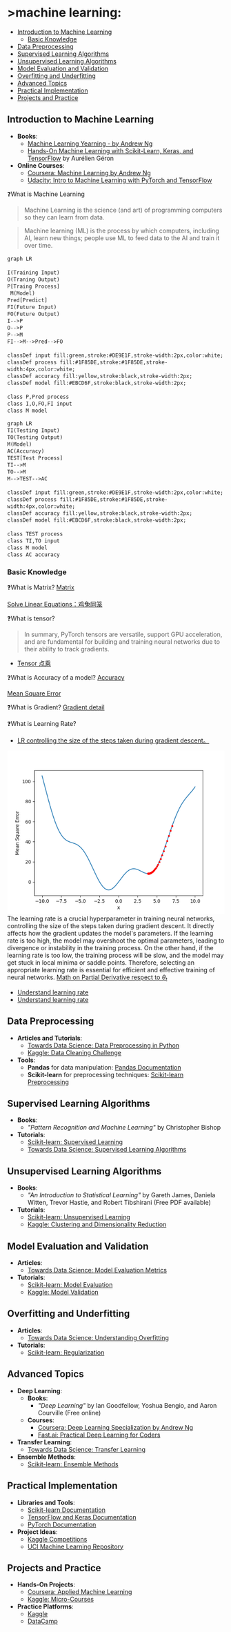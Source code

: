 <h1>>machine learning:</h1>

- [Introduction to Machine Learning](#introduction-to-machine-learning)
  - [Basic Knowledge](#basic-knowledge)
- [Data Preprocessing](#data-preprocessing)
- [Supervised Learning Algorithms](#supervised-learning-algorithms)
- [Unsupervised Learning Algorithms](#unsupervised-learning-algorithms)
- [Model Evaluation and Validation](#model-evaluation-and-validation)
- [Overfitting and Underfitting](#overfitting-and-underfitting)
- [Advanced Topics](#advanced-topics)
- [Practical Implementation](#practical-implementation)
- [Projects and Practice](#projects-and-practice)



## Introduction to Machine Learning
- **Books**:
  - [Machine Learning Yearning - by Andrew Ng](machine-learning-yearning.pdf)
  - [Hands-On Machine Learning with Scikit-Learn, Keras, and TensorFlow](Aurelien-Geron-Hands-On-Machine-Learning-with-Scikit-Learn-Keras-and-Tensorflow_-Concepts-Tools-and-Techniques-to-Build-Intelligent-Systems-OReilly-Media-2019.pdf) by Aurélien Géron
- **Online Courses**:
  - [Coursera: Machine Learning by Andrew Ng](https://www.coursera.org/learn/machine-learning)
  - [Udacity: Intro to Machine Learning with PyTorch and TensorFlow](https://www.udacity.com/course/intro-to-machine-learning-with-pytorch--ud188)

❓Wnat is Machine Learning
> Machine Learning is the science (and art) of programming computers so they can learn from data.

> Machine learning (ML) is the process by which computers, including AI, learn new things; people use ML to feed data to the AI and train it over time.

```mermaid
graph LR

I(Training Input)
O(Traning Output)
P[Traing Process]
 M(Model)
Pred[Predict]
FI(Future Input)
FO(Future Output)
I-->P
O-->P
P-->M
FI-->M-->Pred-->FO

classDef input fill:green,stroke:#DE9E1F,stroke-width:2px,color:white;
classDef process fill:#1F85DE,stroke:#1F85DE,stroke-width:4px,color:white;
classDef accuracy fill:yellow,stroke:black,stroke-width:2px;
classDef model fill:#EBCD6F,stroke:black,stroke-width:2px;

class P,Pred process
class I,O,FO,FI input
class M model
```

```mermaid
graph LR
TI(Testing Input)
TO(Testing Output)
M(Model)
AC(Accuracy)
TEST[Test Process]
TI-->M
TO-->M
M-->TEST-->AC

classDef input fill:green,stroke:#DE9E1F,stroke-width:2px,color:white;
classDef process fill:#1F85DE,stroke:#1F85DE,stroke-width:4px,color:white;
classDef accuracy fill:yellow,stroke:black,stroke-width:2px;
classDef model fill:#EBCD6F,stroke:black,stroke-width:2px;

class TEST process
class TI,TO input
class M model
class AC accuracy
```
### Basic Knowledge
❓What is Matrix?
[Matrix](matrix.md)

[Solve Linear Equations：鸡兔同笼](linearEquation.md)

❓What is tensor?
> In summary, PyTorch tensors are versatile, support GPU acceleration, and are fundamental for building and training neural networks due to their ability to track gradients.

* [Tensor 点乘](../src/dotProduct.py)

❓What is Accuracy of a model?
[Accuracy](accuracy.md)

[Mean Square Error](mse.md)

❓What is Gradient?
[Gradient detail](gradient.md)
[](../src/gradient.py)

❓What is Learning Rate?
* [LR controlling the size of the steps taken during gradient descent。](../src/gradientDescend.py)

![](images/gradientDescend.png)
The learning rate is a crucial hyperparameter in training neural networks, controlling the size of the steps taken during gradient descent. It directly affects how the gradient updates the model's parameters. If the learning rate is too high, the model may overshoot the optimal parameters, leading to divergence or instability in the training process. On the other hand, if the learning rate is too low, the training process will be slow, and the model may get stuck in local minima or saddle points. Therefore, selecting an appropriate learning rate is essential for efficient and effective training of neural networks.
[Math on Partial Derivative respect to $\theta_t$](mse1.md)

* [Understand learning rate](../src/mse1.py)
* [Understand learning rate](../src/mse2.py)

## Data Preprocessing
- **Articles and Tutorials**:
  - [Towards Data Science: Data Preprocessing in Python](https://towardsdatascience.com/data-preprocessing-in-python-pipelines-part-1-fundamentals-5f09529a23a4)
  - [Kaggle: Data Cleaning Challenge](https://www.kaggle.com/learn/cleaning-data)
- **Tools**:
  - **Pandas** for data manipulation: [Pandas Documentation](https://pandas.pydata.org/docs/)
  - **Scikit-learn** for preprocessing techniques: [Scikit-learn Preprocessing](https://scikit-learn.org/stable/modules/preprocessing.html)

## Supervised Learning Algorithms
- **Books**:
  - *"Pattern Recognition and Machine Learning"* by Christopher Bishop
- **Tutorials**:
  - [Scikit-learn: Supervised Learning](https://scikit-learn.org/stable/supervised_learning.html)
  - [Towards Data Science: Supervised Learning Algorithms](https://towardsdatascience.com/understanding-supervised-learning-9a8bbc86d31e)

## Unsupervised Learning Algorithms
- **Books**:
  - *"An Introduction to Statistical Learning"* by Gareth James, Daniela Witten, Trevor Hastie, and Robert Tibshirani (Free PDF available)
- **Tutorials**:
  - [Scikit-learn: Unsupervised Learning](https://scikit-learn.org/stable/unsupervised_learning.html)
  - [Kaggle: Clustering and Dimensionality Reduction](https://www.kaggle.com/learn/unsupervised-learning)

## Model Evaluation and Validation
- **Articles**:
  - [Towards Data Science: Model Evaluation Metrics](https://towardsdatascience.com/metrics-to-evaluate-your-machine-learning-algorithm-f10ba6e38234)
- **Tutorials**:
  - [Scikit-learn: Model Evaluation](https://scikit-learn.org/stable/model_evaluation.html)
  - [Kaggle: Model Validation](https://www.kaggle.com/learn/model-validation)

## Overfitting and Underfitting
- **Articles**:
  - [Towards Data Science: Understanding Overfitting](https://towardsdatascience.com/understanding-overfitting-in-machine-learning-7465e4b4247e)
- **Tutorials**:
  - [Scikit-learn: Regularization](https://scikit-learn.org/stable/modules/linear_model.html#regularization)

## Advanced Topics
- **Deep Learning**:
  - **Books**:
    - *"Deep Learning"* by Ian Goodfellow, Yoshua Bengio, and Aaron Courville (Free online)
  - **Courses**:
    - [Coursera: Deep Learning Specialization by Andrew Ng](https://www.coursera.org/specializations/deep-learning)
    - [Fast.ai: Practical Deep Learning for Coders](https://course.fast.ai/)
- **Transfer Learning**:
  - [Towards Data Science: Transfer Learning](https://towardsdatascience.com/transfer-learning-using-pre-trained-models-f6f04fe4c6e7)
- **Ensemble Methods**:
  - [Scikit-learn: Ensemble Methods](https://scikit-learn.org/stable/modules/ensemble.html)

## Practical Implementation
- **Libraries and Tools**:
  - [Scikit-learn Documentation](https://scikit-learn.org/stable/user_guide.html)
  - [TensorFlow and Keras Documentation](https://www.tensorflow.org/guide/keras)
  - [PyTorch Documentation](https://pytorch.org/tutorials/)
- **Project Ideas**:
  - [Kaggle Competitions](https://www.kaggle.com/competitions)
  - [UCI Machine Learning Repository](http://archive.ics.uci.edu/ml/index.php)

## Projects and Practice
- **Hands-On Projects**:
  - [Coursera: Applied Machine Learning](https://www.coursera.org/specializations/applied-machine-learning)
  - [Kaggle: Micro-Courses](https://www.kaggle.com/learn/overview)
- **Practice Platforms**:
  - [Kaggle](https://www.kaggle.com/)
  - [DataCamp](https://www.datacamp.com/)

